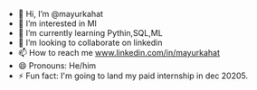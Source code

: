 - 👋 Hi, I’m @mayurkahat
- 👀 I’m interested in Ml
- 🌱 I’m currently learning Pythin,SQL,ML
- 💞️ I’m looking to collaborate on linkedin
- 📫 How to reach me www.linkedin.com/in/mayurkahat
- 😄 Pronouns: He/him
- ⚡ Fun fact: I'm going to land my paid internship in dec 20205.

<!---
mayurkahat/mayurkahat is a ✨ special ✨ repository because its `README.md` (this file) appears on your GitHub profile.
You can click the Preview link to take a look at your changes.
--->
